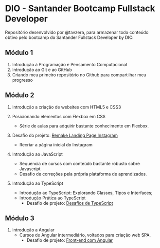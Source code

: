# DIO - Santander Bootcamp Fullstack Developer

Repositório desenvolvido por @tavzera, para armazenar todo conteúdo obtivo pelo bootcamp do Santander Fullstack Developer by DIO.

## Módulo 1

1. Introdução à Programação e Pensamento Computacional
2. Introdução ao Git e ao GitHub
3. Criando meu primeiro repositório no Github para compartilhar meu progresso

## Módulo 2 

1. Introdução a criação de websites com HTML5 e CSS3
2. Posicionando elementos com Flexbox em CSS
    * Série de aulas para adquirir bastante conhecimento em Flexbox.
3. Desafio do projeto: [Remake Landing Page Instagram](https://github.com/) 
    * Recriar a página inicial do Instagram

4. Introdução ao JavaScript
    * Sequencia de cursos com conteúdo bastante robusto sobre Javascript
    * Desafio de correções pela própria plataforma de aprendizados.

5. Introdução ao TypeScript
    * Introdução ao TypeScript: Explorando Classes, Tipos e Interfaces;
    * Introdução Prática ao TypeScript
        * Desafio de projeto: [Desafios de TypeScript](https://github.com/) 

## Módulo 3

1. Introdução a Angular
    * Cursos de Angular intermediário, voltados para criação web SPA.
        * Desafio de projeto: [Front-end com Angular](https://github.com/)


        